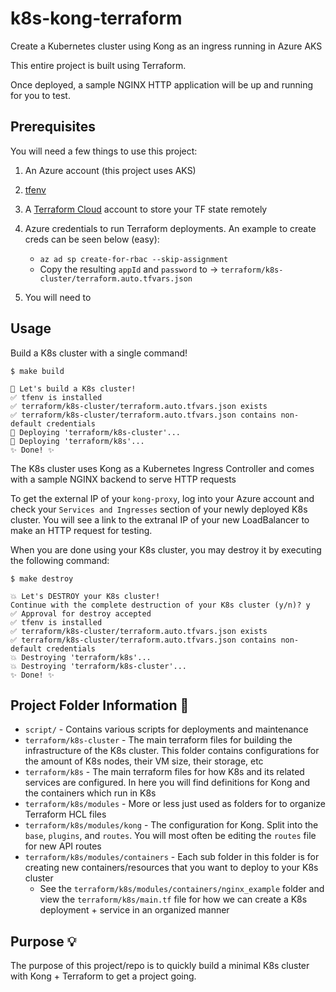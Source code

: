 # k8s-kong-terraform

Create a Kubernetes cluster using Kong as an ingress running in Azure AKS

This entire project is built using Terraform.

Once deployed, a sample NGINX HTTP application will be up and running for you to test.

## Prerequisites

You will need a few things to use this project:

1. An Azure account (this project uses AKS)
2. [tfenv](https://github.com/tfutils/tfenv)
3. A [Terraform Cloud](https://www.terraform.io/cloud) account to store your TF state remotely
4. Azure credentials to run Terraform deployments. An example to create creds can be seen below (easy):

     - `az ad sp create-for-rbac --skip-assignment`
     - Copy the resulting `appId` and `password` to -> `terraform/k8s-cluster/terraform.auto.tfvars.json`
5. You will need to

## Usage

Build a K8s cluster with a single command!

```console
$ make build

🔨 Let's build a K8s cluster!
✅ tfenv is installed
✅ terraform/k8s-cluster/terraform.auto.tfvars.json exists
✅ terraform/k8s-cluster/terraform.auto.tfvars.json contains non-default credentials
🚀 Deploying 'terraform/k8s-cluster'...
🚀 Deploying 'terraform/k8s'...
✨ Done! ✨
```

The K8s cluster uses Kong as a Kubernetes Ingress Controller and comes with a sample NGINX backend to serve HTTP requests

To get the external IP of your `kong-proxy`, log into your Azure account and check your `Services and Ingresses` section of your newly deployed K8s cluster. You will see a link to the extranal IP of your new LoadBalancer to make an HTTP request for testing.

When you are done using your K8s cluster, you may destroy it by executing the following command:

```console
$ make destroy

💥 Let's DESTROY your K8s cluster!
Continue with the complete destruction of your K8s cluster (y/n)? y
✅ Approval for destroy accepted
✅ tfenv is installed
✅ terraform/k8s-cluster/terraform.auto.tfvars.json exists
✅ terraform/k8s-cluster/terraform.auto.tfvars.json contains non-default credentials
💥 Destroying 'terraform/k8s'...
💥 Destroying 'terraform/k8s-cluster'...
✨ Done! ✨
```

## Project Folder Information 📂

- `script/` - Contains various scripts for deployments and maintenance
- `terraform/k8s-cluster` - The main terraform files for building the infrastructure of the K8s cluster. This folder contains configurations for the amount of K8s nodes, their VM size, their storage, etc
- `terraform/k8s` - The main terraform files for how K8s and its related services are configured. In here you will find definitions for Kong and the containers which run in K8s
- `terraform/k8s/modules` - More or less just used as folders for to organize Terraform HCL files
- `terraform/k8s/modules/kong` - The configuration for Kong. Split into the `base`, `plugins`, and `routes`. You will most often be editing the `routes` file for new API routes
- `terraform/k8s/modules/containers` - Each sub folder in this folder is for creating new containers/resources that you want to deploy to your K8s cluster
  - See the `terraform/k8s/modules/containers/nginx_example` folder and view the `terraform/k8s/main.tf` file for how we can create a K8s deployment + service in an organized manner

## Purpose 💡

The purpose of this project/repo is to quickly build a minimal K8s cluster with Kong + Terraform to get a project going.
